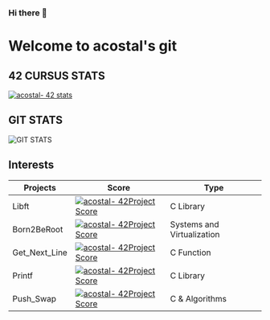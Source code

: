 ### Hi there 👋
# Welcome to acostal's git

## 42 CURSUS STATS
[![acostal- 42 stats](https://badge42.herokuapp.com/api/stats/acostal-?privacyEmail=false)](https://profile.intra.42.fr/users/acostal-/)

## GIT STATS

![GIT STATS](https://github-readme-stats.vercel.app/api/top-langs/?username=0xk0sta&layout=compact&exclude_repo=ft_server&langs_count=100&theme=dark)

## Interests
|   Projects	|  Score	| Type |
|---	|---	|--- |
| Libft |[![acostal- 42Project Score](https://badge42.herokuapp.com/api/project/acostal-/Libft)](https://github.com/0xk0sta) | C Library |
| Born2BeRoot | [![acostal- 42Project Score](https://badge42.herokuapp.com/api/project/acostal-/Born2beroot)](https://github.com/0xk0sta) | Systems and Virtualization |
| Get_Next_Line	| [![acostal- 42Project Score](https://badge42.herokuapp.com/api/project/acostal-/get_next_line)](https://github.com/0xk0sta) | C Function |
| Printf	| [![acostal- 42Project Score](https://badge42.herokuapp.com/api/project/acostal-/ft_printf)](https://github.com/0xk0sta) | C Library |
| Push_Swap | [![acostal- 42Project Score](https://badge42.herokuapp.com/api/project/acostal-/push_swap)](https://github.com/0xk0sta) | C & Algorithms |

<!--
**0xk0sta/0xk0sta** is a ✨ _special_ ✨ repository because its `README.md` (this file) appears on your GitHub profile.

Here are some ideas to get you started:

- 🔭 I’m currently working on ...
- 🌱 I’m currently learning ...
- 👯 I’m looking to collaborate on ...
- 🤔 I’m looking for help with ...
- 💬 Ask me about ...
- 📫 How to reach me: ...
- 😄 Pronouns: ...
- ⚡ Fun fact: ...
-->
